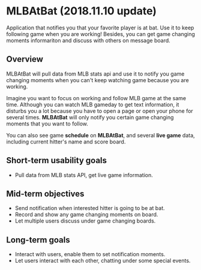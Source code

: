 # MLBAtBat (2018.11.10 update)

Application that notifies you that your favorite player is at bat. Use it to keep following game when you are working! Besides, you can get game changing moments informariton and discuss with others on message board.

## Overview

MLBAtBat will pull data from MLB stats api and use it to notify you game changing moments when you can't keep watching game because you are working.  

Imagine you want to focus on working and follow MLB game at the same time. Although you can watch MLB gameday to get text information, it disturbs you a lot because you have to open a page or open your phone for several times. **MLBAtBat** will only notify you certain game changing moments that you want to follow.

You can also see game **schedule** on  **MLBAtBat**, and several **live game** data, including current hitter's name and score board.

## Short-term usability goals
- Pull data from MLB stats API, get live game information.
 
## Mid-term objectives 
- Send notification when interested hitter is going to be at bat.
- Record and show any game changing moments on board.
- Let multiple users discuss under game changing boards.

## Long-term goals
- Interact with users, enable them to set notification moments.
- Let users interact with each other, chatting under some special events.

